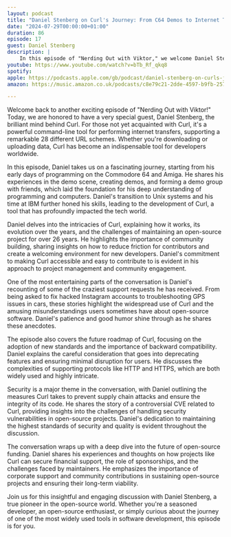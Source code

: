 ```yaml
---
layout: podcast
title: "Daniel Stenberg on Curl's Journey: From C64 Demos to Internet Transfers"
date: "2024-07-29T00:00:00+01:00"
duration: 86
episode: 17
guest: Daniel Stenberg
description: |
    In this episode of "Nerding Out with Viktor," we welcome Daniel Stenberg, the creator of Curl, as he shares his journey from programming on the Commodore 64 and Amiga to developing Curl, an essential tool for internet transfers used worldwide. Daniel discusses the challenges and rewards of maintaining an open-source project for over 26 years, the importance of community building, and the intricacies of supporting various protocols. He also delves into security measures, handling CVEs, and the future of open-source funding, all while sharing entertaining anecdotes from his extensive experience in the tech world.
youtube: https://www.youtube.com/watch?v=bTb_Rf_qkq8
spotify:
apple: https://podcasts.apple.com/gb/podcast/daniel-stenberg-on-curls-journey-from-c64-demos-to/id1722663295?i=1000664984638
amazon: https://music.amazon.co.uk/podcasts/c8e79c21-2dde-4597-b9fb-257ecbc2bf29/episodes/5596f0e4-6fe4-4141-b384-91b6263bac6f/nerding-out-with-viktor-daniel-stenberg-on-curl's-journey-from-c64-demos-to-internet-transfers

---
```


Welcome back to another exciting episode of "Nerding Out with Viktor!" Today, we are honored to have a very special guest, Daniel Stenberg, the brilliant mind behind Curl. For those not yet acquainted with Curl, it's a powerful command-line tool for performing internet transfers, supporting a remarkable 28 different URL schemes. Whether you're downloading or uploading data, Curl has become an indispensable tool for developers worldwide.

In this episode, Daniel takes us on a fascinating journey, starting from his early days of programming on the Commodore 64 and Amiga. He shares his experiences in the demo scene, creating demos, and forming a demo group with friends, which laid the foundation for his deep understanding of programming and computers. Daniel's transition to Unix systems and his time at IBM further honed his skills, leading to the development of Curl, a tool that has profoundly impacted the tech world.

Daniel delves into the intricacies of Curl, explaining how it works, its evolution over the years, and the challenges of maintaining an open-source project for over 26 years. He highlights the importance of community building, sharing insights on how to reduce friction for contributors and create a welcoming environment for new developers. Daniel's commitment to making Curl accessible and easy to contribute to is evident in his approach to project management and community engagement.

One of the most entertaining parts of the conversation is Daniel's recounting of some of the craziest support requests he has received. From being asked to fix hacked Instagram accounts to troubleshooting GPS issues in cars, these stories highlight the widespread use of Curl and the amusing misunderstandings users sometimes have about open-source software. Daniel's patience and good humor shine through as he shares these anecdotes.

The episode also covers the future roadmap of Curl, focusing on the adoption of new standards and the importance of backward compatibility. Daniel explains the careful consideration that goes into deprecating features and ensuring minimal disruption for users. He discusses the complexities of supporting protocols like HTTP and HTTPS, which are both widely used and highly intricate.

Security is a major theme in the conversation, with Daniel outlining the measures Curl takes to prevent supply chain attacks and ensure the integrity of its code. He shares the story of a controversial CVE related to Curl, providing insights into the challenges of handling security vulnerabilities in open-source projects. Daniel's dedication to maintaining the highest standards of security and quality is evident throughout the discussion.

The conversation wraps up with a deep dive into the future of open-source funding. Daniel shares his experiences and thoughts on how projects like Curl can secure financial support, the role of sponsorships, and the challenges faced by maintainers. He emphasizes the importance of corporate support and community contributions in sustaining open-source projects and ensuring their long-term viability.

Join us for this insightful and engaging discussion with Daniel Stenberg, a true pioneer in the open-source world. Whether you're a seasoned developer, an open-source enthusiast, or simply curious about the journey of one of the most widely used tools in software development, this episode is for you.
